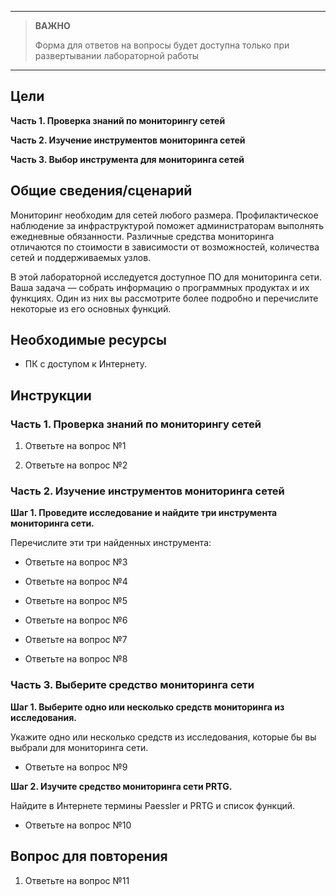 
---

> **ВАЖНО**
> 
> Форма для ответов на вопросы будет доступна только при развертывании лабораторной работы 

---

## Цели

**Часть 1. Проверка знаний по мониторингу сетей**

**Часть 2. Изучение инструментов мониторинга сетей**

**Часть 3. Выбор инструмента для мониторинга сетей**

## Общие сведения/сценарий

Мониторинг необходим для сетей любого размера. Профилактическое наблюдение за инфраструктурой поможет администраторам выполнять ежедневные обязанности. Различные средства мониторинга отличаются по стоимости в зависимости от возможностей, количества сетей и поддерживаемых узлов.

В этой лабораторной исследуется доступное ПО для мониторинга сети. Ваша задача — собрать информацию о программных продуктах и их функциях. Один из них вы рассмотрите более подробно и перечислите некоторые из его основных функций.

## Необходимые ресурсы

* ПК с доступом к Интернету.

## Инструкции

### Часть 1. Проверка знаний по мониторингу сетей

1. Ответьте на вопрос №1

2. Ответьте на вопрос №2

### Часть 2. Изучение инструментов мониторинга сетей

**Шаг 1. Проведите исследование и найдите три инструмента мониторинга сети.**

Перечислите эти три найденных инструмента:

- Ответьте на вопрос №3

- Ответьте на вопрос №4

- Ответьте на вопрос №5

- Ответьте на вопрос №6

- Ответьте на вопрос №7

- Ответьте на вопрос №8

### Часть 3. Выберите средство мониторинга сети

**Шаг 1. Выберите одно или несколько средств мониторинга из исследования.**

Укажите одно или несколько средств из исследования, которые бы вы выбрали для мониторинга сети. 

- Ответьте на вопрос №9

**Шаг 2. Изучите средство мониторинга сети PRTG.**

Найдите в Интернете термины Paessler и PRTG и список функций. 

- Ответьте на вопрос №10

## Вопрос для повторения

1. Ответьте на вопрос №11



